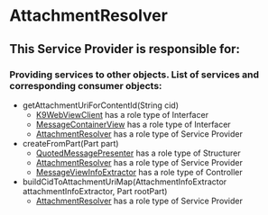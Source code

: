 # AttachmentResolver
## This Service Provider is responsible for:
### Providing services to other objects. List of services and corresponding consumer objects: 
* getAttachmentUriForContentId(String cid)
	* [K9WebViewClient](../Interfacers/K9WebViewClient.md) has a role type of Interfacer
	* [MessageContainerView](../Interfacers/MessageContainerView.md) has a role type of Interfacer
	* [AttachmentResolver](../ServiceProviders/AttachmentResolver.md) has a role type of Service Provider
* createFromPart(Part part)
	* [QuotedMessagePresenter](../Structurers/QuotedMessagePresenter.md) has a role type of Structurer
	* [AttachmentResolver](../ServiceProviders/AttachmentResolver.md) has a role type of Service Provider
	* [MessageViewInfoExtractor](../Controllers/MessageViewInfoExtractor.md) has a role type of Controller
* buildCidToAttachmentUriMap(AttachmentInfoExtractor attachmentInfoExtractor,
            Part rootPart)
	* [AttachmentResolver](../ServiceProviders/AttachmentResolver.md) has a role type of Service Provider
